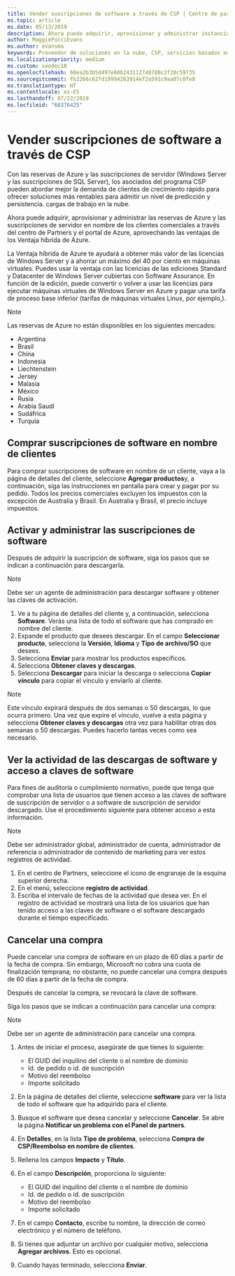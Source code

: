 ```yaml
---
title: Vender suscripciones de software a través de CSP | Centro de partners
ms.topic: article
ms.date: 05/13/2019
description: Ahora puede adquirir, aprovisionar y administrar instancias reservadas de Azure y suscripciones de servidor en el nombre de los clientes comerciales a través del Centro de partners de Microsoft y Azure Portal aprovechando la Ventaja híbrida de Azure.
author: MaggiePucciEvans
ms.author: evansma
keywords: Proveedor de soluciones en la nube, CSP, servicios basados en la nube, Azure, RI de Azure, Windows Server, SQL Server, suscripciones de software
ms.localizationpriority: medium
ms.custom: seodec18
ms.openlocfilehash: 60ea2b3b5d497e60b243112748780c2f20c59735
ms.sourcegitcommit: fb3266c62fd19994263914ef2a591c9aa07c0fe8
ms.translationtype: HT
ms.contentlocale: es-ES
ms.lasthandoff: 07/22/2019
ms.locfileid: "68376425"
---
```

# <a name="sell-software-subscriptions-through-csp"></a>Vender suscripciones de software a través de CSP

Con las reservas de Azure y las suscripciones de servidor (Windows Server y las suscripciones de SQL Server), los asociados del programa CSP pueden abordar mejor la demanda de clientes de crecimiento rápido para ofrecer soluciones más rentables para admitir un nivel de predicción y persistencia. cargas de trabajo en la nube. 

Ahora puede adquirir, aprovisionar y administrar las reservas de Azure y las suscripciones de servidor en nombre de los clientes comerciales a través del centro de Partners y el portal de Azure, aprovechando las ventajas de los Ventaja híbrida de Azure. 

La Ventaja híbrida de Azure te ayudará a obtener más valor de las licencias de Windows Server y a ahorrar un máximo del 40 por ciento en máquinas virtuales. Puedes usar la ventaja con las licencias de las ediciones Standard y Datacenter de Windows Server cubiertas con Software Assurance. En función de la edición, puede convertir o volver a usar las licencias para ejecutar máquinas virtuales de Windows Server en Azure y pagar una tarifa de proceso base inferior (tarifas de máquinas virtuales Linux, por ejemplo,).

> [!NOTE]  
> Las reservas de Azure no están disponibles en los siguientes mercados:  
> * Argentina
> * Brasil
> * China
> * Indonesia
> * Liechtenstein
> * Jersey
> * Malasia
> * México
> * Rusia
> * Arabia Saudí
> * Sudáfrica
> * Turquía

<!--March 20, 2019 - this list of countries was correct as of today. Maggie last updated the list according to FAREAST\v-pubobb in bug 20907186.
-->

## <a name="buy-software-subscriptions-on-behalf-of-customers"></a>Comprar suscripciones de software en nombre de clientes

Para comprar suscripciones de software en nombre de un cliente, vaya a la página de detalles del cliente, seleccione **Agregar productos**y, a continuación, siga las instrucciones en pantalla para crear y pagar por su pedido. Todos los precios comerciales excluyen los impuestos con la excepción de Australia y Brasil. En Australia y Brasil, el precio incluye impuestos.

## <a name="activate-and-manage-software-subscriptions"></a>Activar y administrar las suscripciones de software

Después de adquirir la suscripción de software, siga los pasos que se indican a continuación para descargarla.

>[!NOTE]
>Debe ser un agente de administración para descargar software y obtener las claves de activación.

1. Ve a tu página de detalles del cliente y, a continuación, selecciona **Software**. Verás una lista de todo el software que has comprado en nombre del cliente. 
2.  Expande el producto que desees descargar. En el campo **Seleccionar producto**, selecciona la **Versión**, **Idioma** y **Tipo de archivo/SO** que desees. 
3.  Selecciona **Enviar** para mostrar los productos específicos. 
4.  Selecciona **Obtener claves y descargas**. 
5.  Selecciona **Descargar** para iniciar la descarga o selecciona **Copiar vínculo** para copiar el vínculo y enviarlo al cliente. 

>[!NOTE]
>Este vínculo expirará después de dos semanas o 50 descargas, lo que ocurra primero. Una vez que expire el vínculo, vuelve a esta página y selecciona **Obtener claves y descargas** otra vez para habilitar otras dos semanas o 50 descargas. Puedes hacerlo tantas veces como sea necesario. 

## <a name="view-activity-for-software-key-access-and-software-downloads"></a>Ver la actividad de las descargas de software y acceso a claves de software
Para fines de auditoría o cumplimiento normativo, puede que tenga que comprobar una lista de usuarios que tienen acceso a las claves de software de suscripción de servidor o a software de suscripción de servidor descargado. Use el procedimiento siguiente para obtener acceso a esta información. 

>[!NOTE]
>Debe ser administrador global, administrador de cuenta, administrador de referencia o administrador de contenido de marketing para ver estos registros de actividad. 

1.  En el centro de Partners, seleccione el icono de engranaje de la esquina superior derecha. 
2.  En el menú, seleccione **registro de actividad**.
3.  Escriba el intervalo de fechas de la actividad que desea ver. En el registro de actividad se mostrará una lista de los usuarios que han tenido acceso a las claves de software o el software descargado durante el tiempo especificado. 

## <a name="cancel-a-purchase"></a>Cancelar una compra

Puede cancelar una compra de software en un plazo de 60 días a partir de la fecha de compra. Sin embargo, Microsoft no cobra una cuota de finalización temprana; no obstante, no puede cancelar una compra después de 60 días a partir de la fecha de compra.

Después de cancelar la compra, se revocará la clave de software. 

Siga los pasos que se indican a continuación para cancelar una compra:

>[!NOTE]
>Debe ser un agente de administración para cancelar una compra. 

1.  Antes de iniciar el proceso, asegúrate de que tienes lo siguiente:
    -   El GUID del inquilino del cliente o el nombre de dominio
    -   Id. de pedido o id. de suscripción
    -   Motivo del reembolso
    -   Importe solicitado

2.  En la página de detalles del cliente, seleccione **software** para ver la lista de todo el software que ha adquirido para el cliente. 

3.  Busque el software que desea cancelar y seleccione **Cancelar**. Se abre la página **Notificar un problema con el Panel de partners**. 

4.  En **Detalles**, en la lista **Tipo de problema**, selecciona **Compra de CSP/Reembolso en nombre de clientes**.

5.  Rellena los campos **Impacto** y **Título**. 

6.  En el campo **Descripción**, proporciona lo siguiente: 
    -   El GUID del inquilino del cliente o el nombre de dominio
    -   Id. de pedido o id. de suscripción
    -   Motivo del reembolso
    -   Importe solicitado

7.  En el campo **Contacto**, escribe tu nombre, la dirección de correo electrónico y el número de teléfono. 

8.  Si tienes que adjuntar un archivo por cualquier motivo, selecciona **Agregar archivos**. Esto es opcional. 

9.  Cuando hayas terminado, selecciona **Enviar**.
